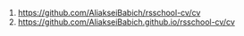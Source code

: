 1. https://github.com/AliakseiBabich/rsschool-cv/cv
2. https://github.com/AliakseiBabich.github.io/rsschool-cv/cv

